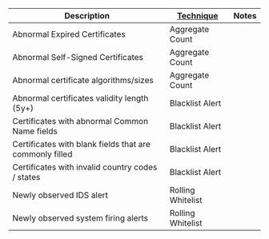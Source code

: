 | Description                                             | [Technique](/Detection-Methods.md) | Notes |
| ------------------------------------------------------- | ------------------------------------------------------- | ----- |
| Abnormal Expired Certificates                           | Aggregate Count                                         |       |
| Abnormal Self-Signed Certificates                       | Aggregate Count                                         |       |
| Abnormal certificate algorithms/sizes                   | Aggregate Count                                         |       |
| Abnormal certificates validity length (5y+)             | Blacklist Alert                                         |       |
| Certificates with abnormal Common Name fields           | Blacklist Alert                                         |       |
| Certificates with blank fields that are commonly filled | Blacklist Alert                                         |       |
| Certificates with invalid country codes / states        | Blacklist Alert                                         |       |
| Newly observed IDS alert                                | Rolling Whitelist                                       |       |
| Newly observed system firing alerts                     | Rolling Whitelist                                       |       |



